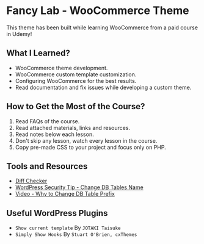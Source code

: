 # Fancy Lab - WooCommerce Theme

This theme has been built while learning WooCommerce from a paid course in Udemy!

## What I Learned?

- WooCommerce theme development.
- WooCommerce custom template customization.
- Configuring WooCommerce for the best results.
- Read documentation and fix issues while developing a custom theme.

## How to Get the Most of the Course?

1. Read FAQs of the course.
2. Read attached materials, links and resources.
3. Read notes below each lesson.
4. Don't skip any lesson, watch every lesson in the course.
5. Copy pre-made CSS to your project and focus only on PHP.

## Tools and Resources

- [Diff Checker](https://diffchecker.com/)
- [WordPress Security Tip - Change DB Tables Name](https://digwp.com/2010/10/change-database-prefix/)
- [Video - Why to Change DB Table Prefix](https://www.youtube.com/watch?v=nUa7-OHdsxg&ab_channel=WordPressTutorials-WPLearningLab)

## Useful WordPress Plugins

- `Show current template` By `JOTAKI Taisuke`
- `Simply Show Hooks` By `Stuart O'Brien, cxThemes`
